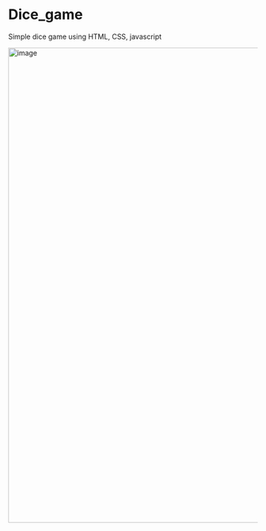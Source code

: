 # Dice_game
Simple dice game using HTML, CSS, javascript



<img width="959" alt="image" src="https://github.com/nehapathak-s/Dice_game/assets/77528547/13296393-950e-474c-b6ed-83be14c3b402">

